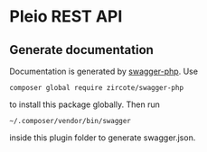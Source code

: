 Pleio REST API
==============

Generate documentation
----------------------
Documentation is generated by [swagger-php](https://github.com/zircote/swagger-php). Use

    composer global require zircote/swagger-php

to install this package globally. Then run

    ~/.composer/vendor/bin/swagger

inside this plugin folder to generate swagger.json.
